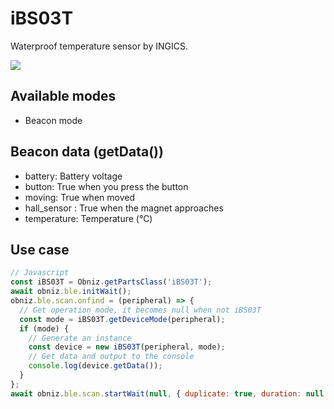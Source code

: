 # iBS03T

Waterproof temperature sensor by INGICS.

![](image.jpg)

## Available modes

- Beacon mode

## Beacon data (getData())

- battery: Battery voltage
- button: True when you press the button
- moving: True when moved
- hall_sensor : True when the magnet approaches
- temperature: Temperature (℃)

## Use case

```javascript
// Javascript
const iBS03T = Obniz.getPartsClass('iBS03T');
await obniz.ble.initWait();
obniz.ble.scan.onfind = (peripheral) => {
  // Get operation mode, it becomes null when not iBS03T
  const mode = iBS03T.getDeviceMode(peripheral);
  if (mode) {
    // Generate an instance
    const device = new iBS03T(peripheral, mode);
    // Get data and output to the console
    console.log(device.getData());
  }
};
await obniz.ble.scan.startWait(null, { duplicate: true, duration: null });
```
